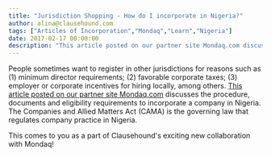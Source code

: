 ```yaml
---
title: "Jurisdiction Shopping - How do I incorporate in Nigeria?"
author: alina@clausehound.com
tags: ["Articles of Incorporation","Mondaq","Learn","Nigeria"]
date: 2017-02-17 00:00:00
description: "This article posted on our partner site Mondaq.com discusses the procedure, documents and eligibility requirements to incorporate a company in Nigeria. The Companies and Allied Matters Act (CAMA) is..."
---
```


People sometimes want to register in other jurisdictions for reasons such as (1) minimum director requirements; (2) favorable corporate taxes; (3) employer or corporate incentives for hiring locally, among others. [This article posted on our partner site Mondaq.com](http://www.mondaq.com/Nigeria/x/571666/Corporate+Commercial+Law/Procedure+For+Registration+Of+Private+Companies+Limited+By+Shares+In+Nigeria) discusses the procedure, documents and eligibility requirements to incorporate a company in Nigeria. The Companies and Allied Matters Act (CAMA) is the governing law that regulates company practice in Nigeria.

This comes to you as a part of Clausehound's exciting new collaboration with Mondaq!
